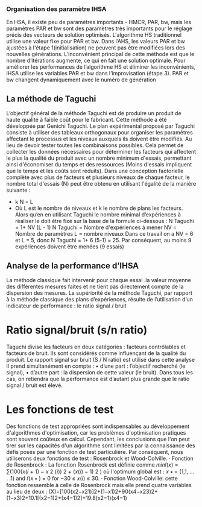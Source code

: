 ### Organisation des paramètre IHSA

En HSA, il existe peu de paramètres importants - HMCR, PAR, bw, mais les 
paramètres PAR et bw sont des paramètres très importants pour le réglage 
précis des vecteurs de solution optimisés. L'algorithme HS traditionnel utilise 
une valeur fixe pour PAR et bw.
Dans l’AHS, les valeurs PAR et bw ajustées à l'étape 1(initialisation) ne 
peuvent pas être modifiées lors des nouvelles générations. L’inconvénient 
principal de cette méthode est que le nombre d’itérations augmente, ce qui en 
fait une solution optimale.
Pour améliorer les performances de l’algorithme HS et éliminer les 
inconvénients, IHSA utilise les variables PAR et bw dans l’improvisation (étape 3).
PAR et bw changent dynamiquement avec le numéro de génération

## La méthode de Taguchi
L’objectif général de la méthode Taguchi est de produire un produit de 
haute qualité à faible coût pour le fabricant. Cette méthode a été 
développée par Genichi Taguchi. Le plan expérimental proposé par 
Taguchi consiste à utiliser des tableaux orthogonaux pour organiser les 
paramètres affectant le processus et les niveaux auxquels ils doivent être 
modifiés. Au lieu de devoir tester toutes les combinaisons possibles. Cela 
permet de collecter les données nécessaires pour déterminer les facteurs 
qui affectent le plus la qualité du produit avec un nombre minimum 
d'essais, permettant ainsi d'économiser du temps et des ressources (Moins 
d'essais impliquent que le temps et les coûts sont réduits). 
Dans une conception factorielle complète avec plus de facteurs et 
plusieurs niveaux de chaque facteur, le nombre total d'essais (N) peut être 
obtenu en utilisant l'égalité de la manière suivante :
- k N = L
- Où L est le nombre de niveaux et k le nombre de plans les facteurs.
Alors qu’en en utilisant Taguchi le nombre minimal d’expériences à réaliser le 
doit être fixé sur la base de la formule ci-dessous :
N Taguchi = 1+ NV (L - 1)
N Taguchi = Nombre d'expériences à mener
NV = Nombre de paramètres
L = nombre niveaux
Dans ce travail on a 
NV = 6 et L = 5, donc
N Taguchi = 1+ 6 (5-1) = 25.
Par conséquent, au moins 9 expériences doivent être menées (9 essais)

## Analyse de la performance d’IHSA

La méthode classique fait intervenir pour chaque essai .la valeur moyenne 
des différentes mesures faites et ne tient pas directement compte de la 
dispersion des mesures. La supériorité de la méthode Taguchi, par rapport à la 
méthode classique des plans d’expériences, résulte de l’utilisation d’un 
indicateur de performance : le ratio signal / bruit

# Ratio signal/bruit (s/n ratio)
Taguchi divise les facteurs en deux catégories : facteurs contrôlables et 
facteurs de bruit. Ils sont considérés comme influençant de la qualité du produit.
Le rapport signal sur bruit (S / N ratio) est utilisé dans cette analyse
Il prend simultanément en compte :
• d’une part : l’objectif recherché (le signal), 
• d’autre part : la dispersion de cette valeur (le bruit). 
Dans tous les cas, on retiendra que la performance est d’autant plus grande que 
le ratio signal / bruit est élevé.

# Les fonctions de test
Des fonctions de test appropriées sont indispensables au développement 
d'algorithmes d'optimisation, car les problèmes d'optimisation pratiques sont 
souvent coûteux en calcul. Cependant, les conclusions que l'on peut tirer sur les 
capacités d'un algorithme sont limitées par la connaissance des défis posés par 
une fonction de test particulière. Par conséquent, nous utiliserons deux fonctions 
de test : Rosenbrock et Wood-Colville.
· Fonction de Rosenbrock :
La fonction Rosenbrock est définie comme
𝑚𝑖𝑛𝑓(𝑥) = ∑(100(𝑥(𝑖 + 1) − 𝑥 2 (𝑖)) 2 + (𝑥(𝑖) − 1) 2 )
où l'optimum global est : 𝑥 ∗ = (1,1, … . .1) and 𝑓(𝑥 ∗ ) = 0 for −30 ≤ 𝑥(𝑖) ≤ 30.
· Fonction Wood-Colville:
cette fonction ressemble à celle de Rosenbrock mais elle prend quatre variables au lieu de 
deux : 
(X)=[100(x2−x21)]2+(1−x1)2+90(x4−x23)2+(1−x3)2+10.1[(x2−1)2+(x4−1)2]+19.8(x2−1)(x4−1)

